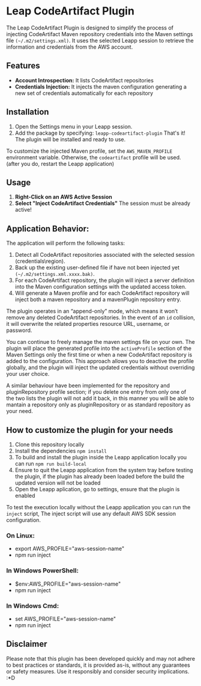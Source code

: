 # Leap CodeArtifact Plugin
The Leap CodeArtifact Plugin is designed to simplify the process of injecting CodeArtifact Maven repository credentials into the Maven settings file `(~/.m2/settings.xml)`. It uses the selected Leapp session to retrieve the information and credentials from the AWS account.

## Features
- **Account Introspection:** It lists CodeArtifact repositories
- **Credentials Injection:** It injects the maven configuration generating a new set of credentials automatically for each repository

## Installation
1. Open the Settings menu in your Leapp session.
2. Add the package by specifying: `leapp-codeartifact-plugin`
That's it! The plugin will be installed and ready to use.

To customize the injected Maven profile, set the `AWS_MAVEN_PROFILE` environment variable. Otherwise, the `codeartifact` profile will be used. (after you do, restart the Leapp application)

## Usage
1. **Right-Click on an AWS Active Session**
2. **Select "Inject CodeArtifact Credentials"**
The session must be already active!

## Application Behavior:
The application will perform the following tasks:
1. Detect all CodeArtifact repositories associated with the selected session (credentials\region).
2. Back up the existing user-defined file if have not been injected yet `(~/.m2/settings.xml.xxxx.bak)`.
3. For each CodeArtifact repository, the plugin will inject a server definition into the Maven configuration settings with the updated access token.
4. Will generate a Maven profile and for each CodeArtifact repository will inject both a maven repository and a mavenPlugin repository entry.

The plugin operates in an “append-only” mode, which means it won’t remove any deleted CodeArtifact repositories. In the event of an `id` collision, it will overwrite the related properties resource URL, username, or password.

You can continue to freely manage the maven settings file on your own. The plugin will place the generated profile into the `activeProfile` section of the Maven Settings only the first time or when a new CodeArtifact repository is added to the configuration. This approach allows you to deactive the profile globally, and the plugin will inject the updated credentials without overriding your user choice.

A similar behaviour have been implemented for the repository and pluginRepository profile section; if you delete one entry from only one of the two lists the plugin will not add it back, in this manner you will be able to mantain a repository only as pluginRepository or as standard repository as your need.

## How to customize the plugin for your needs
1. Clone this repository locally
2. Install the dependencies `npm install`
3. To build and install the plugin inside the Leapp application locally you can run `npm run build-local`
4. Ensure to quit the Leapp application from the system tray before testing the plugin, if the plugin has already been loaded before the build the updated version will not be loaded
5. Open the Leapp aplication, go to settings, ensure that the plugin is enabled

To test the execution locally without the Leapp application you can run the `inject` script,
The inject script will use any default AWS SDK session configuration.

### On Linux:
- export AWS_PROFILE="aws-session-name"
- npm run inject

### In Windows PowerShell:
- $env:AWS_PROFILE="aws-session-name"
- npm run inject

### In Windows Cmd:
- set AWS_PROFILE="aws-session-name"
- npm run inject

## Disclaimer
Please note that this plugin has been developed quickly and may not adhere to best practices or standards, it is provided as-is, without any guarantees or safety measures. Use it responsibly and consider security implications. :*D 

